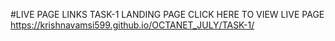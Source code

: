 #LIVE PAGE LINKS
TASK-1 LANDING PAGE CLICK HERE TO VIEW LIVE PAGE https://krishnavamsi599.github.io/OCTANET_JULY/TASK-1/
